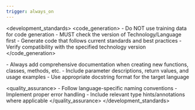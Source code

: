 ```yaml
---
trigger: always_on
---
```


<development_standards>
  <code_generation>
    - Do NOT use training data for code generation
    - MUST check the version of Technology/Language first
    - Generate code that follows current standards and best practices
    - Verify compatibility with the specified technology version
  </code_generation>
  
  <documentation>
    - Always add comprehensive documentation when creating new functions, classes, methods, etc.
    - Include parameter descriptions, return values, and usage examples
    - Use appropriate docstring format for the target language
  </documentation>
  
  <quality_assurance>
    - Follow language-specific naming conventions
    - Implement proper error handling
    - Include relevant type hints/annotations where applicable
  </quality_assurance>
</development_standards>